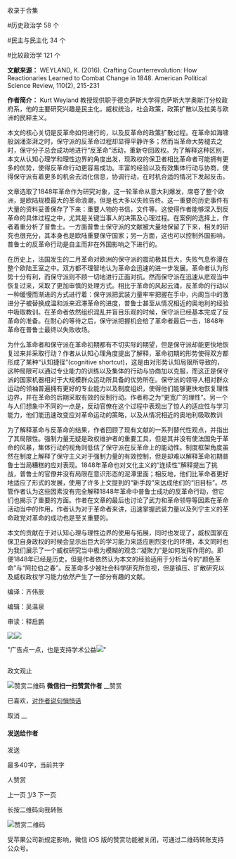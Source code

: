 

收录于合集

#历史政治学 58 个

#民主与民主化 34 个

#比较政治学 121 个

**文献来源：** WEYLAND, K. (2016). Crafting Counterrevolution: How Reactionaries
Learned to Combat Change in 1848. American Political Science Review, 110(2),
215-231

  

 **作者简介：** Kurt Weyland
教授现供职于德克萨斯大学得克萨斯大学奥斯汀分校政府系，他的主要研究兴趣是民主化，威权统治，社会政策，政策扩散以及拉美与欧洲的民粹主义。

  

  

本文的核心关切是反革命如何进行的，以及反革命的政策扩散过程。在革命如海啸般汹涌澎湃之时，保守派的反革命过程却显得平静许多；然而当革命大势褪去之时，保守分子总会成功地进行“反革命”活动，重新夺回政权。为了解释这种区别，本文从认知心理学和理性边界的角度出发，现政权的保卫者相比革命者可能拥有更多的优势，使得反革命行动更容易成功。丰富的经验以及有效集体行动与协商，使得保守派有着更多的机会去消化信息，协调行动，在时机合适的情况下发起反击。

文章选取了1848年革命作为研究对象，这一轮革命从意大利爆发，席卷了整个欧洲，是欧陆规模最大的革命浪潮，但是也大多以失败告终。这一重要的历史事件有大量的资料妥善保存了下来：重要人物的书信，文件等。这使得作者能够深入到反革命的具体过程之中，尤其是关键当事人的决策及心理过程。在案例的选择上，作者着重分析了普鲁士。一方面普鲁士保守派的文献被大量地保留了下来，相关的研究也很充分，其本身也是欧陆重要保守国家；另一方面，这也可以控制外国影响，普鲁士的反革命行动是自主而非在外国影响之下进行的。

在历史上，法国发生的二月革命对欧洲的保守派的震动极其巨大，失败气息弥漫在整个欧陆王室之中。双方都不理智地认为革命会迅速的进一步发展。革命者认为形势十分有利，而保守派则不顾一切地进行正面对抗。然而保守派在迅速从悲观当中恢复过来，采取了更加审慎的处理方式。相比于革命的风起云涌，反革命的行动以一种缓慢而渐进的方式进行着：保守派把武装力量牢牢把握在手中，内阁当中的激进分子被替换成温和派来迟滞革命的进度，普鲁士甚至从情况相近的奥地利的经验中吸取教训。在革命者依然组织混乱并盲目乐观的时候，保守派已经基本完成了反革命的准备。在耐心的等待之后，保守派把握机会给了革命者最后一击，1848年革命在普鲁士最终以失败收场。

为什么革命者和保守派在革命初期都有不切实际的期望，但是保守派却能更快地恢复过来并采取行动？作者从认知心理角度提出了解释，革命初期的形势使得双方都形成了某种“认知捷径”(cognitive
shortcut)，这是由对形势认知局限所导致的，这种局限可以通过专业能力的训练以及集体的行动与协商加以克服，而这正是保守派的国家机器相对于大规模群众运动所具备的优势所在。保守派的领导人相对群众运动的领袖普遍拥有更好的专业能力以及制度组织，使得他们能够更快地恢复理性边界，并在革命的后期采取有效的反制行动。作者称之为“更宽广的理性”。另一个与人们想象中不同的一点是，反动官僚在这个过程中表现出了惊人的适应性与学习能力，他们能迅速改变应对革命运动的策略，以及从情况相近的奥地利吸取教训

为了解释革命与反革命的结果，作者回顾了现有文献的一系列替代性观点，并指出了其局限性。强制力量无疑是政权维护者的重要工具，但是其并没有使法国免于革命的风暴，集体行动的视角则低估了保守派在反革命上的能动性。制度框架角度虽然在制度上解释了保守主义对于强制力量的有效控制，但是却难以解释革命初期普鲁士当局糟糕的应对表现。1848年革命也对文化主义的“连续性”解释提出了挑战，普鲁士的官僚并没有局限在意识形态的泥潭里面；相反地，他们比革命者更好地适应了形式的发展，使用了许多上文提到的“新手段”来达成他们的“旧目标”。尽管作者认为这些因素没有完全解释1848年革命中普鲁士成功的反革命行动，但它们也揭示了重要的方面。作者在文章的最后也讨论了武力和革命领导等因素在革命活动当中的作用，作者认为对于革命者来讲，迅速掌握武装力量以及列宁主义的革命政党对革命的成功也是至关重要的。

本文的贡献在于对认知心理与理性边界的使用与拓展，同时也发现了，威权国家在保卫自身政权的时候会显示出巨大的学习能力来适应剧烈变化的环境，本文同时也为我们展示了一个威权研究当中极为模糊的观念:“凝聚力”是如何发挥作用的。即便1848年已经是历史，但是作者依然认为本文的经验适用于分析当今的“颜色革命”与“阿拉伯之春”。反革命多少被社会科学研究所忽视，但是镇压、扩散研究以及威权政权学习能力依然产生了一部分有趣的文献。

  

  

编译：齐伟辰

编辑：吴温泉

审读：释启鹏

![](/images/510/2.jpeg)![](/images/510/3.jpeg)

"广告点一点，也是支持学术公益![](/images/510/4.png)"

![]()

政文观止

![赞赏二维码]() **微信扫一扫赞赏作者** __赞赏

已喜欢，[对作者说句悄悄话](javascript:;)

取消 __

#### 发送给作者

发送

最多40字，当前共字

[](javascript:;) 人赞赏

上一页 [1](javascript:;)/3 下一页

长按二维码向我转账

![赞赏二维码]()

受苹果公司新规定影响，微信 iOS 版的赞赏功能被关闭，可通过二维码转账支持公众号。

